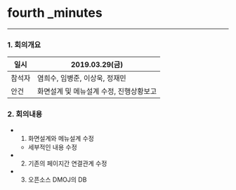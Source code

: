 # fourth  _minutes

----------
### 1. 회의개요

| 일시    |2019.03.29(금)                 |
| --------|-------------------------------|
| 참석자  |염희수, 임병준, 이상욱, 정재민    |
| 안건    |화면설계 및 메뉴설계 수정, 진행상황보고   |


### 2. 회의내용


- 1. 화면설계와 메뉴설계 수정
   - 세부적인 내용 수정
   
- 2. 기존의 페이지간 연결관계 수정
- 3. 오픈소스 DMOJ의 DB
     
